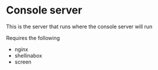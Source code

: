 # Console server

This is the server that runs where the console server will run

Requires the following
* nginx
* shellinabox
* screen
